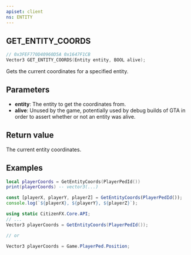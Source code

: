 ```yaml
---
apiset: client
ns: ENTITY
---
```

## GET_ENTITY_COORDS

```c
// 0x3FEF770D40960D5A 0x1647F1CB
Vector3 GET_ENTITY_COORDS(Entity entity, BOOL alive);
```

Gets the current coordinates for a specified entity.

## Parameters
* **entity**: The entity to get the coordinates from.
* **alive**: Unused by the game, potentially used by debug builds of GTA in order to assert whether or not an entity was alive.

## Return value
The current entity coordinates.

## Examples
```lua
local playerCoords = GetEntityCoords(PlayerPedId())
print(playerCoords) -- vector3(...)
```

```js
const [playerX, playerY, playerZ] = GetEntityCoords(PlayerPedId());
console.log(`${playerX}, ${playerY}, ${playerZ}`);
```

```cs
using static CitizenFX.Core.API;
// ...
Vector3 playerCoords = GetEntityCoords(PlayerPedId());

// or

Vector3 playerCoords = Game.PlayerPed.Position;
```
